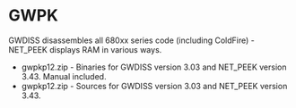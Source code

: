 # GWPK

GWDISS disassembles all 680xx series code (including ColdFire) - NET_PEEK displays RAM in various ways.

* gwpkp12.zip - Binaries for GWDISS version 3.03 and NET_PEEK version 3.43. Manual included.
* gwpkp12.zip - Sources for GWDISS version 3.03 and NET_PEEK version 3.43.
